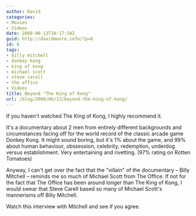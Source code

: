 ```yaml
---
author: David
categories:
- Movies
- Videos
date: 2008-06-13T10:17:34Z
guid: http://davidmoore.info/?p=6
id: 6
tags:
- billy mitchell
- donkey kong
- king of kong
- michael scott
- steve carell
- the office
- Videos
title: Beyond "The King of Kong"
url: /blog/2008/06/13/beyond-the-king-of-kong/
---
```


If you haven't watched The King of Kong, I highly recommend it.

It's a documentary about 2 men from entirely different backgrounds and circumstances facing off for the world record of the classic arcade game Donkey Kong. It might sound boring, but it's 1% about the game, and 99% about human behaviour, obssession, celebrity, redemption, underdog versus establishment. Very entertaining and rivetting. (97% rating on Rotten Tomatoes)

Anyway, I can't get over the fact that the "villain" of the documentary &#8211; Billy Mitchell &#8211; reminds me so much of Michael Scott from The Office. If not for the fact that The Office has been around longer than The King of Kong, I would swear that Steve Carell based so many of Michael Scott's mannerisms off Billy Mitchell.

Watch this interview with Mitchell and see if you agree.